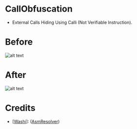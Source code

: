 # CallObfuscation
- External Calls Hiding Using Calli (Not Verifiable Instruction).

# Before

![alt text](https://github.com/CursedLand/CallObfuscation/blob/master/pics/Before.jpg)

# After

![alt text](https://github.com/CursedLand/CallObfuscation/blob/master/pics/After.jpg)

# Credits
- [[Washi](https://github.com/Washi1337/)]: ([AsmResolver](https://github.com/Washi1337/AsmResolver))
